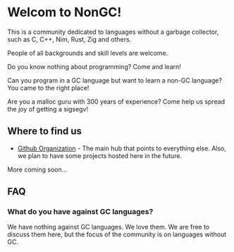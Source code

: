 # Welcom to NonGC!

This is a community dedicated to languages without a garbage collector, such as C, C++, Nim, Rust, Zig and others.

People of all backgrounds and skill levels are welcome.

Do you know nothing about programming? Come and learn!

Can you program in a GC language but want to learn a non-GC language? You came to the right place!

Are you a malloc guru with 300 years of experience? Come help us spread the joy of getting a sigsegv!

## Where to find us

* [Github Organization](https://github.com/NonGC) - The main hub that points to everything else. Also, we plan to have some projects hosted here in the future.

More coming soon...

## FAQ

### What do you have against GC languages?

We have nothing against GC languages. We love them. We are free to discuss them here, but the focus of the community is on languages without GC.
